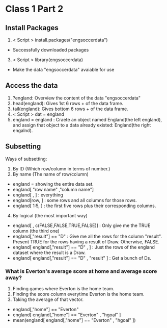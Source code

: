 # Class 1 Part 2
## Install Packages
1. < Script > install.packages("engsoccerdata")
+ Successfully downloaded packages
3. < Script > library(engsoccerdata)
+ Make the data "engsoccerdata" avaiable for use
## Access the data
1. ?england: Overview the content of the data "engsoccerdata"
2. head(england): Gives 1st 6 rows + of the data frame.
3. tail(england): Gives bottom 6 rows + of the data frame. 
4. < Script > dat = england
5. england = england : Craete an object named England(the left england), and assign that object to a data already existed: England(the right engalnd).
## Subsetting
Ways of subsetting: 
1. By ID (Which row/column in terms of number.)
2. By name (The name of row/column)
+ england = showing the entire data set. 
+ england[ "row name" ,"column name"]
+ england[ , ] : everything
+ england[row, ] : some rows and all columns for those rows.
+ england[ 1:5, ] : the first five rows plus their corresponding columns.
4. By logical (the most important way)
+ england[ , c(FALSE,FALSE,TRUE,FALSE)] : Only give me the TRUE column (the third one)
+ england[,"result"] == "D" : Give me all the rows for the column "result". Present TRUE for the rows having a result of Draw. Otherwise, FALSE.
+ england[ england[,"result"] == "D" , ] : Just the rows of the england dataset where the result is a Draw. 
+ england[ england[,"result"] == "D" , "result" ] : Get a bunch of Ds.
### What is Everton's average score at home and average score away?
1. Finding games where Everton is the home team. 
2. Finding the score column everytime Everton is the home team. 
3. Taking the average of that vector. 
+ england[,"home"] == "Everton"
+ england[ england[,"home"] == "Everton" , "hgoal" ]
+ mean(england[ england[,"home"] == "Everton" , "hgoal" ])

